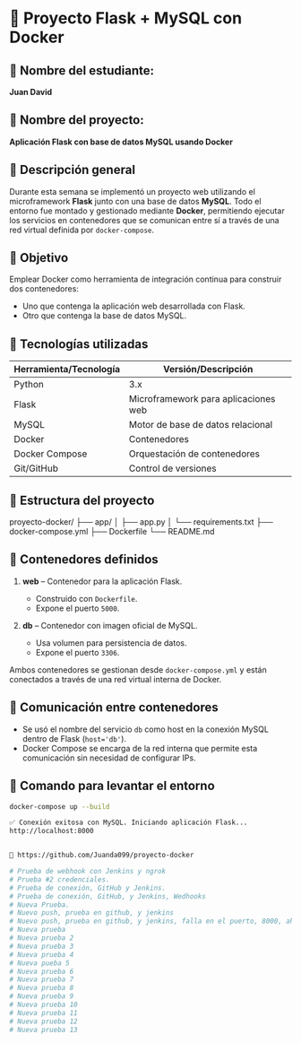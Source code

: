 # 🐳 Proyecto Flask + MySQL con Docker

## 🔹 Nombre del estudiante:
**Juan David**

## 🔹 Nombre del proyecto:
**Aplicación Flask con base de datos MySQL usando Docker**

## 🔹 Descripción general

Durante esta semana se implementó un proyecto web utilizando el microframework **Flask** junto con una base de datos **MySQL**. Todo el entorno fue montado y gestionado mediante **Docker**, permitiendo ejecutar los servicios en contenedores que se comunican entre sí a través de una red virtual definida por `docker-compose`.

## 🔹 Objetivo

Emplear Docker como herramienta de integración continua para construir dos contenedores:
- Uno que contenga la aplicación web desarrollada con Flask.
- Otro que contenga la base de datos MySQL.

## 🔹 Tecnologías utilizadas

| Herramienta/Tecnología | Versión/Descripción                  |
|------------------------|--------------------------------------|
| Python                 | 3.x                                  |
| Flask                  | Microframework para aplicaciones web |
| MySQL                  | Motor de base de datos relacional    |
| Docker                 | Contenedores                         |
| Docker Compose         | Orquestación de contenedores         |
| Git/GitHub             | Control de versiones                 |

## 🔹 Estructura del proyecto

proyecto-docker/
├── app/
│ ├── app.py
│ └── requirements.txt
├── docker-compose.yml
├── Dockerfile
└── README.md


## 🔹 Contenedores definidos

1. **web** – Contenedor para la aplicación Flask.
   - Construido con `Dockerfile`.
   - Expone el puerto `5000`.

2. **db** – Contenedor con imagen oficial de MySQL.
   - Usa volumen para persistencia de datos.
   - Expone el puerto `3306`.

Ambos contenedores se gestionan desde `docker-compose.yml` y están conectados a través de una red virtual interna de Docker.

## 🔹 Comunicación entre contenedores

- Se usó el nombre del servicio `db` como host en la conexión MySQL dentro de Flask (`host='db'`).
- Docker Compose se encarga de la red interna que permite esta comunicación sin necesidad de configurar IPs.

## 🔹 Comando para levantar el entorno

```bash
docker-compose up --build

✅ Conexión exitosa con MySQL. Iniciando aplicación Flask...
http://localhost:8000


📎 https://github.com/Juanda099/proyecto-docker

# Prueba de webhook con Jenkins y ngrok
# Prueba #2 credenciales. 
# Prueba de conexión, GitHub y Jenkins. 
# Prueba de conexión, GitHub, y Jenkins, Wedhooks
# Nueva Prueba. 
# Nuevo push, prueba en github, y jenkins
# Nuevo push, prueba en github, y jenkins, falla en el puerto, 8000, ahora en 8081
# Nueva prueba
# Nueva prueba 2
# Nueva prueba 3
# Nueva prueba 4
# Nueva pueba 5
# Nueva prueba 6
# Nueva prueba 7
# Nueva prueba 8
# Nueva prueba 9
# Nueva prueba 10
# Nueva prueba 11
# Nueva prueba 12
# Nueva prueba 13